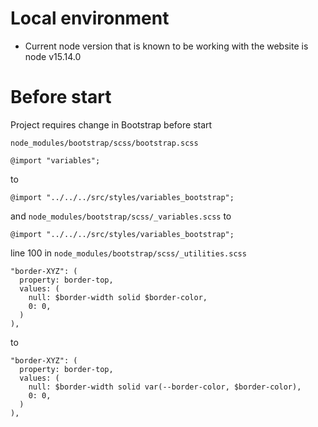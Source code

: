 # Local environment

* Current node version that is known to be working with the website is node v15.14.0

# Before start
Project requires change in Bootstrap before start

`node_modules/bootstrap/scss/bootstrap.scss`
```
@import "variables";
```
to 
```
@import "../../../src/styles/variables_bootstrap";
```

and 
`node_modules/bootstrap/scss/_variables.scss`
to 
```
@import "../../../src/styles/variables_bootstrap";
```


line 100 in `node_modules/bootstrap/scss/_utilities.scss`
```
"border-XYZ": (
  property: border-top,
  values: (
    null: $border-width solid $border-color,
    0: 0,
  )
),
```
to 
```
"border-XYZ": (
  property: border-top,
  values: (
    null: $border-width solid var(--border-color, $border-color),
    0: 0,
  )
),
```